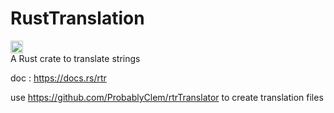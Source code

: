 # RustTranslation
<img src="https://docs.rs/rtr/badge.svg"
        height = 20>
<br/>
A Rust crate to translate strings
<br/>
    
doc : https://docs.rs/rtr
<br/>

use https://github.com/ProbablyClem/rtrTranslator to create translation files
